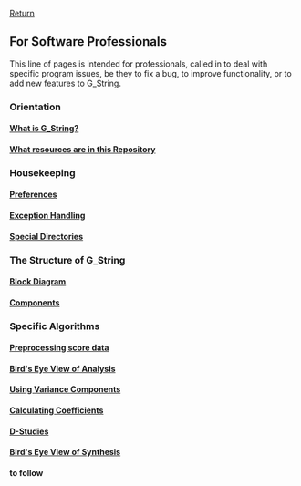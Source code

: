 [Return](../../../)
## For Software Professionals ##
This line of pages is intended for professionals, called in to deal with specific program issues, be they to fix a bug, to improve functionality, or to add new features to G_String.  
### Orientation ###
#### [What is G_String?](What_is_G_String.md)
#### [What resources are in this Repository](resources_prof.md)
### Housekeeping  ###
#### [Preferences](Preferences.md)
#### [Exception Handling](Exceptions.md)
#### [Special Directories](Directories.md)
### The Structure of G_String ###
#### [Block Diagram](Block_Diagram.md)
#### [Components](Structure.md)
### Specific Algorithms ###
#### [Preprocessing score data](preprocessing.md)
#### [Bird's Eye View of Analysis](AnaBird.md)
#### [Using Variance Components](VarianceComponents.md)
#### [Calculating Coefficients](Coefficients.md)
#### [D-Studies](D_Studies.md)
#### [Bird's Eye View of Synthesis](SynBird.md)
#### to follow
